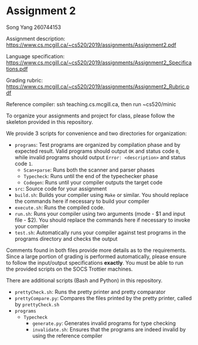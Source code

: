 # Assignment 2

Song Yang 260744153

Assignment description: https://www.cs.mcgill.ca/~cs520/2019/assignments/Assignment2.pdf

Language specification: https://www.cs.mcgill.ca/~cs520/2019/assignments/Assignment2_Specifications.pdf

Grading rubric: https://www.cs.mcgill.ca/~cs520/2019/assignments/Assignment2_Rubric.pdf

Reference compiler: ssh teaching.cs.mcgill.ca, then run ~cs520/minic

To organize your assignments and project for class, please follow the skeleton provided in this repository.

We provide 3 scripts for convenience and two directories for organization:

* `programs`: Test programs are organized by compilation phase and by expected result. Valid programs should output `OK` and status code `0`, while invalid programs should output `Error: <description>` and status code `1`.
  * `Scan+parse`: Runs both the scanner and parser phases
  * `Typecheck`: Runs until the end of the typechecker phase
  * `Codegen`: Runs until your compiler outputs the target code
* `src`: Source code for your assignment
* `build.sh`: Builds your compiler using `Make` or similar. You should replace the commands here if necessary to build your compiler
* `execute.sh`: Runs the compiled code.
* `run.sh`: Runs your compiler using two arguments (mode - $1 and input file - $2). You should replace the commands here if necessary to invoke your compiler
* `test.sh`: Automatically runs your compiler against test programs in the programs directory and checks the output

Comments found in both files provide more details as to the requirements. Since a large portion of grading is performed automatically, please ensure to follow the input/output specifications **exactly**. You must be able to run the provided scripts on the SOCS Trottier machines.

There are additional scripts (Bash and Python) in this repository.

* `prettyCheck.sh`: Runs the pretty printer and pretty comparator
* `prettyCompare.py`: Compares the files printed by the pretty printer, called by `prettyCheck.sh`
* `programs`
  * `Typecheck`
    *  `generate.py`: Generates invalid programs for type checking
	*  `invalidate.sh`: Ensures that the programs are indeed invalid by using the reference compiler
